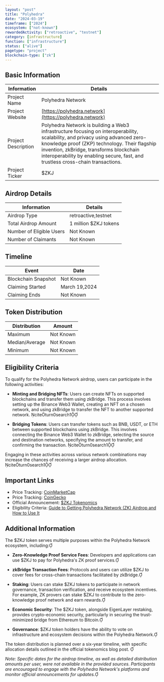 ```yaml
---
layout: "post"
title: "Polyhedra"
date: "2024-03-19"
timeframe: ["2024"]
ecosystem: ["not-known"]
rewardedActivity: ["retroactive", "testnet"]
category: [infrastructure]
function: ["infrastructure"]
status: ["alive"]
pagetype: "project"
blockchain-type: ["zk"]
---
```


## Basic Information

| Information         | Details                                                                                                                                                                                                                                                                                                       |
| ------------------- | ------------------------------------------------------------------------------------------------------------------------------------------------------------------------------------------------------------------------------------------------------------------------------------------------------------- |
| Project Name        | Polyhedra Network                                                                                                                                                                                                                                                                                             |
| Project Website     | [https://polyhedra.network](https://polyhedra.network)                                                                                                                                                                                                                                                        |
| Project Description | Polyhedra Network is building a Web3 infrastructure focusing on interoperability, scalability, and privacy using advanced zero-knowledge proof (ZKP) technology. Their flagship invention, zkBridge, transforms blockchain interoperability by enabling secure, fast, and trustless cross-chain transactions. |
| Project Ticker      | $ZKJ                                                                                                                                                                                                                                                                                                          |

## Airdrop Details

| Information              | Details               |
| ------------------------ | --------------------- |
| Airdrop Type             | retroactive,testnet   |
| Total Airdrop Amount     | 1 million $ZKJ tokens |
| Number of Eligible Users | Not Known             |
| Number of Claimants      | Not Known             |

## Timeline

| Event               | Date          |
| ------------------- | ------------- |
| Blockchain Snapshot | Not Known     |
| Claiming Started    | March 19,2024 |
| Claiming Ends       | Not Known     |

## Token Distribution

| Distribution   | Amount    |
| -------------- | --------- |
| Maximum        | Not Known |
| Median/Average | Not Known |
| Minimum        | Not Known |

## Eligibility Criteria

To qualify for the Polyhedra Network airdrop, users can participate in the following activities:

- **Minting and Bridging NFTs**: Users can create NFTs on supported blockchains and transfer them using zkBridge. This process involves setting up the Binance Web3 Wallet, creating an NFT on a chosen network, and using zkBridge to transfer the NFT to another supported network. citeturn0search1

- **Bridging Tokens**: Users can transfer tokens such as BNB, USDT, or ETH between supported blockchains using zkBridge. This involves connecting the Binance Web3 Wallet to zkBridge, selecting the source and destination networks, specifying the amount to transfer, and confirming the transaction. citeturn0search1

Engaging in these activities across various network combinations may increase the chances of receiving a larger airdrop allocation. citeturn0search1

## Important Links

- Price Tracking: [CoinMarketCap](https://coinmarketcap.com/currencies/polyhedra-network)
- Price Tracking: [CoinGecko](https://www.coingecko.com/en/coins/polyhedra-network)
- Official Announcement: [$ZKJ Tokenomics](https://blog.polyhedra.network/tokenomics/)
- Eligibility Criteria: [Guide to Getting Polyhedra Network (ZK) Airdrop and How to Use It](https://support.bittime.com/hc/en-us/articles/9230390440463-Guide-to-Getting-Polyhedra-Network-ZK-Airdrop-and-How-to-Use-It)

## Additional Information

The $ZKJ token serves multiple purposes within the Polyhedra Network ecosystem, including:

- **Zero-Knowledge Proof Service Fees**: Developers and applications can use $ZKJ to pay for Polyhedra's ZK proof services.

- **zkBridge Transaction Fees**: Protocols and users can utilize $ZKJ to cover fees for cross-chain transactions facilitated by zkBridge.

- **Staking**: Users can stake $ZKJ tokens to participate in network governance, transaction verification, and receive ecosystem incentives. For example, ZK provers can stake $ZKJ to contribute to the zero-knowledge proof network and earn rewards.

- **Economic Security**: The $ZKJ token, alongside EigenLayer restaking, provides crypto-economic security, particularly in securing the trust-minimized bridge from Ethereum to Bitcoin.

- **Governance**: $ZKJ token holders have the ability to vote on infrastructure and ecosystem decisions within the Polyhedra Network.

The token distribution is planned over a six-year timeline, with specific allocation details outlined in the official tokenomics blog post. 

*Note: Specific dates for the airdrop timeline, as well as detailed distribution amounts per user, were not available in the provided sources. Participants are encouraged to engage with the Polyhedra Network's platforms and monitor official announcements for updates.*